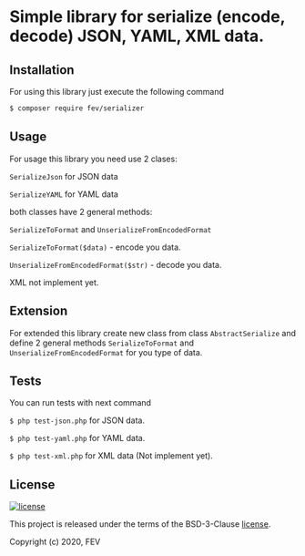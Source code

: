 Simple library for serialize (encode, decode) JSON, YAML, XML data.
===============

Installation
------------

For using this library just execute the following command

```bash
$ composer require fev/serializer
```
Usage
-----

For usage this library you need use 2 clases:

`SerializeJson` for JSON data

`SerializeYAML` for YAML data

both classes have 2 general methods:

`SerializeToFormat` and `UnserializeFromEncodedFormat`

`SerializeToFormat($data)` - encode you data.

`UnserializeFromEncodedFormat($str)` - decode you data.  

XML not implement yet.

Extension
---------

For extended this library create new class from class `AbstractSerialize`
and define 2 general methods `SerializeToFormat` and `UnserializeFromEncodedFormat` for you type of data.

Tests
-----

You can run tests with next command

`$ php test-json.php` for JSON data.

`$ php test-yaml.php` for YAML data.

`$ php test-xml.php` for XML data (Not implement yet).

License
-------

[![license](https://img.shields.io/github/license/greeflas/default-project.svg)](LICENSE)

This project is released under the terms of the BSD-3-Clause [license](LICENSE).

Copyright (c) 2020, FEV